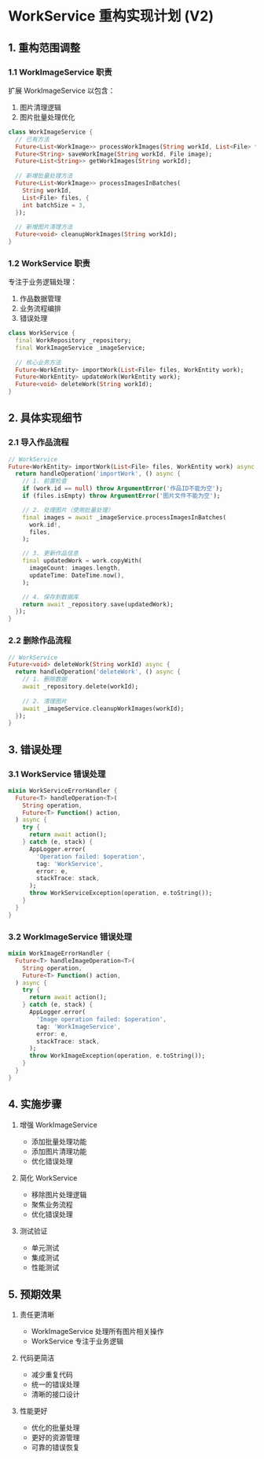 # WorkService 重构实现计划 (V2)

## 1. 重构范围调整

### 1.1 WorkImageService 职责

扩展 WorkImageService 以包含：
1. 图片清理逻辑
2. 图片批量处理优化

```dart
class WorkImageService {
  // 已有方法
  Future<List<WorkImage>> processWorkImages(String workId, List<File> files);
  Future<String> saveWorkImage(String workId, File image);
  Future<List<String>> getWorkImages(String workId);
  
  // 新增批量处理方法
  Future<List<WorkImage>> processImagesInBatches(
    String workId,
    List<File> files, {
    int batchSize = 3,
  });
  
  // 新增图片清理方法
  Future<void> cleanupWorkImages(String workId);
}
```

### 1.2 WorkService 职责

专注于业务逻辑处理：
1. 作品数据管理
2. 业务流程编排
3. 错误处理

```dart
class WorkService {
  final WorkRepository _repository;
  final WorkImageService _imageService;
  
  // 核心业务方法
  Future<WorkEntity> importWork(List<File> files, WorkEntity work);
  Future<WorkEntity> updateWork(WorkEntity work);
  Future<void> deleteWork(String workId);
}
```

## 2. 具体实现细节

### 2.1 导入作品流程

```dart
// WorkService
Future<WorkEntity> importWork(List<File> files, WorkEntity work) async {
  return handleOperation('importWork', () async {
    // 1. 前置检查
    if (work.id == null) throw ArgumentError('作品ID不能为空');
    if (files.isEmpty) throw ArgumentError('图片文件不能为空');

    // 2. 处理图片（使用批量处理）
    final images = await _imageService.processImagesInBatches(
      work.id!,
      files,
    );

    // 3. 更新作品信息
    final updatedWork = work.copyWith(
      imageCount: images.length,
      updateTime: DateTime.now(),
    );

    // 4. 保存到数据库
    return await _repository.save(updatedWork);
  });
}
```

### 2.2 删除作品流程

```dart
// WorkService
Future<void> deleteWork(String workId) async {
  return handleOperation('deleteWork', () async {
    // 1. 删除数据
    await _repository.delete(workId);
    
    // 2. 清理图片
    await _imageService.cleanupWorkImages(workId);
  });
}
```

## 3. 错误处理

### 3.1 WorkService 错误处理

```dart
mixin WorkServiceErrorHandler {
  Future<T> handleOperation<T>(
    String operation,
    Future<T> Function() action,
  ) async {
    try {
      return await action();
    } catch (e, stack) {
      AppLogger.error(
        'Operation failed: $operation',
        tag: 'WorkService',
        error: e,
        stackTrace: stack,
      );
      throw WorkServiceException(operation, e.toString());
    }
  }
}
```

### 3.2 WorkImageService 错误处理

```dart
mixin WorkImageErrorHandler {
  Future<T> handleImageOperation<T>(
    String operation,
    Future<T> Function() action,
  ) async {
    try {
      return await action();
    } catch (e, stack) {
      AppLogger.error(
        'Image operation failed: $operation',
        tag: 'WorkImageService',
        error: e,
        stackTrace: stack,
      );
      throw WorkImageException(operation, e.toString());
    }
  }
}
```

## 4. 实施步骤

1. 增强 WorkImageService
   - 添加批量处理功能
   - 添加图片清理功能
   - 优化错误处理

2. 简化 WorkService
   - 移除图片处理逻辑
   - 聚焦业务流程
   - 优化错误处理

3. 测试验证
   - 单元测试
   - 集成测试
   - 性能测试

## 5. 预期效果

1. 责任更清晰
   - WorkImageService 处理所有图片相关操作
   - WorkService 专注于业务逻辑

2. 代码更简洁
   - 减少重复代码
   - 统一的错误处理
   - 清晰的接口设计

3. 性能更好
   - 优化的批量处理
   - 更好的资源管理
   - 可靠的错误恢复
